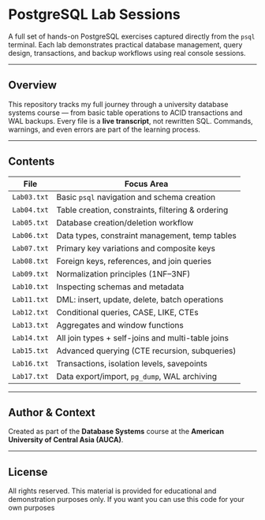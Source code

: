 # PostgreSQL Lab Sessions

A full set of hands-on PostgreSQL exercises captured directly from the `psql` terminal.
Each lab demonstrates practical database management, query design, transactions, and backup workflows using real console sessions.

---

## Overview

This repository tracks my full journey through a university database systems course — from basic table operations to ACID transactions and WAL backups.
Every file is a **live transcript**, not rewritten SQL. Commands, warnings, and even errors are part of the learning process.

---

## Contents

| File        | Focus Area                                        |
| ----------- | ------------------------------------------------- |
| `Lab03.txt` | Basic `psql` navigation and schema creation       |
| `Lab04.txt` | Table creation, constraints, filtering & ordering |
| `Lab05.txt` | Database creation/deletion workflow               |
| `Lab06.txt` | Data types, constraint management, temp tables    |
| `Lab07.txt` | Primary key variations and composite keys         |
| `Lab08.txt` | Foreign keys, references, and join queries        |
| `Lab09.txt` | Normalization principles (1NF–3NF)                |
| `Lab10.txt` | Inspecting schemas and metadata                   |
| `Lab11.txt` | DML: insert, update, delete, batch operations     |
| `Lab12.txt` | Conditional queries, CASE, LIKE, CTEs             |
| `Lab13.txt` | Aggregates and window functions                   |
| `Lab14.txt` | All join types + self-joins and multi-table joins |
| `Lab15.txt` | Advanced querying (CTE recursion, subqueries)     |
| `Lab16.txt` | Transactions, isolation levels, savepoints        |
| `Lab17.txt` | Data export/import, `pg_dump`, WAL archiving      |

---

## Author & Context

Created as part of the **Database Systems** course at the
**American University of Central Asia (AUCA)**.

---

## License

All rights reserved.
This material is provided for educational and demonstration purposes only.
If you want you can use this code for your own purposes

